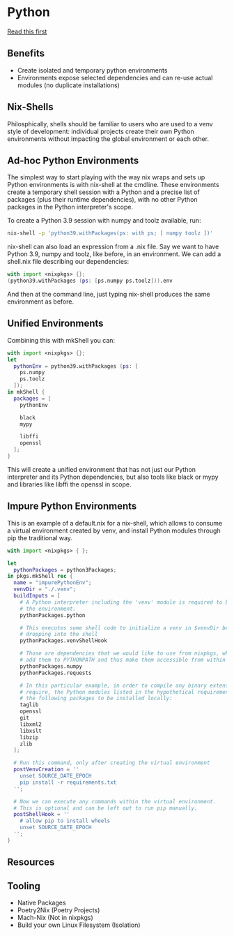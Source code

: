 # Python
[Read this first](https://github.com/NixOS/nixpkgs/blob/master/doc/languages-frameworks/python.section.md#how-to-consume-python-modules-using-pip-in-a-virtual-environment-like-i-am-used-to-on-other-operating-systems)

## Benefits
- Create isolated and temporary python environments
- Environments expose selected dependencies and can re-use actual modules (no duplicate installations)


## Nix-Shells
Philosphically, shells should be familiar to users who are used to a venv style of development: individual projects create their own Python environments without impacting the global environment or each other.

## Ad-hoc Python Environments
The simplest way to start playing with the way nix wraps and sets up Python environments is with nix-shell at the cmdline. These environments create a temporary shell session with a Python and a precise list of packages (plus their runtime dependencies), with no other Python packages in the Python interpreter's scope.

To create a Python 3.9 session with numpy and toolz available, run:
```bash
nix-shell -p 'python39.withPackages(ps: with ps; [ numpy toolz ])'
```

nix-shell can also load an expression from a .nix file. Say we want to have Python 3.9, numpy and toolz, like before, in an environment. We can add a shell.nix file describing our dependencies:

```nix
with import <nixpkgs> {};
(python39.withPackages (ps: [ps.numpy ps.toolz])).env
```

And then at the command line, just typing nix-shell produces the same environment as before.

## Unified Environments
Combining this with mkShell you can:

```nix
with import <nixpkgs> {};
let
  pythonEnv = python39.withPackages (ps: [
    ps.numpy
    ps.toolz
  ]);
in mkShell {
  packages = [
    pythonEnv

    black
    mypy

    libffi
    openssl
  ];
}
```

This will create a unified environment that has not just our Python interpreter and its Python dependencies, but also tools like black or mypy and libraries like libffi the openssl in scope.

## Impure Python Environments
This is an example of a default.nix for a nix-shell, which allows to consume a virtual environment created by venv, and install Python modules through pip the traditional way.

```nix
with import <nixpkgs> { };

let
  pythonPackages = python3Packages;
in pkgs.mkShell rec {
  name = "impurePythonEnv";
  venvDir = "./.venv";
  buildInputs = [
    # A Python interpreter including the 'venv' module is required to bootstrap
    # the environment.
    pythonPackages.python

    # This executes some shell code to initialize a venv in $venvDir before
    # dropping into the shell
    pythonPackages.venvShellHook

    # Those are dependencies that we would like to use from nixpkgs, which will
    # add them to PYTHONPATH and thus make them accessible from within the venv.
    pythonPackages.numpy
    pythonPackages.requests

    # In this particular example, in order to compile any binary extensions they may
    # require, the Python modules listed in the hypothetical requirements.txt need
    # the following packages to be installed locally:
    taglib
    openssl
    git
    libxml2
    libxslt
    libzip
    zlib
  ];

  # Run this command, only after creating the virtual environment
  postVenvCreation = ''
    unset SOURCE_DATE_EPOCH
    pip install -r requirements.txt
  '';

  # Now we can execute any commands within the virtual environment.
  # This is optional and can be left out to run pip manually.
  postShellHook = ''
    # allow pip to install wheels
    unset SOURCE_DATE_EPOCH
  '';
}
```



## Resources

## Tooling
- Native Packages
- Poetry2Nix (Poetry Projects)
- Mach-Nix (Not in nixpkgs)
- Build your own Linux Filesystem (Isolation)
